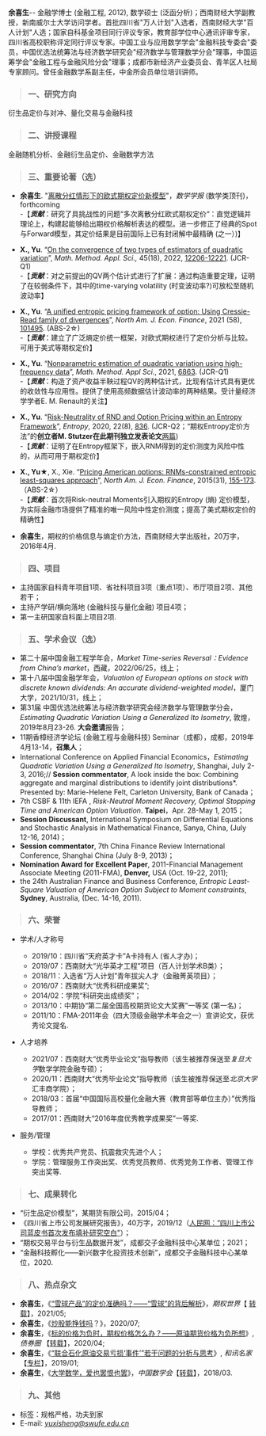 **余喜生**-- 金融学博士 (金融工程, 2012), 数学硕士 (泛函分析)；西南财经大学副教授，新南威尔士大学访问学者。首批四川省"万人计划"入选者，西南财经大学"百人计划"人选；国家自科基金项目同行评议专家，教育部学位中心通讯评审专家，四川省高校职称评定同行评议专家。中国工业与应用数学学会"金融科技专委会"委员，中国优选法统筹法与经济数学研究会"经济数学与管理数学分会"理事，中国运筹学会"金融工程与金融风险分会"理事；成都市新经济产业委员会、青羊区人社局专家顾问。曾任金融数学系副主任，中金所会员单位培训讲师。
    

> ### 一、研究方向

衍生品定价与对冲、量化交易与金融科技
    

> ### 二、讲授课程

 金融随机分析、金融衍生品定价、金融数学方法
    

> ### 三、重要论著（选）

- **余喜生**. "[离散分红情形下的欧式期权定价新模型](https://github.com/xishengyu/Dr.Yu/blob/main/OptionPricing_DiscreteDividend.pdf)"，*数学学报* (数学类顶刊)，forthcoming    
  -【***贡献***：研究了具挑战性的问题“多次离散分红欧式期权定价“：直觉逻辑并理论上，构建起能够给出期权价格解析表达的模型。进一步修正了经典的Spot与Forward模型，其定价结果是目前国际上已有封闭解中最精确 (之一）)】 

- **X., Yu**. “[On the convergence of two types of estimators of quadratic variation](https://www.researchgate.net/publication/344771552_On_the_convergence_of_two_types_of_estimators_of_quadratic_variation)”, *Math. Method. Appl. Sci.,* 45(18), 2022, [12206-12221](https://doi.org/10.1002/mma.8007). (JCR-Q1)  
  -【***贡献***：对之前提出的QV两个估计式进行了扩展：通过构造重要定理，证明了在较弱条件下，其中的time-varying volatility (时变波动率?)可放松至随机波动率】

- **X., Yu**. “[A unified entropic pricing framework of option: Using Cressie-Read family of divergences](https://www.researchgate.net/publication/352493790_A_Unified_Entropic_Pricing_Framework_of_Option_Using_Cressie-Read_Family_of_Divergences?_sg%5B0%5D=f5WJL6XISc8VYsRoLBiurV3KAHfQHUhlP_zVXY4PjaaH5gghGyj5Kv3wW665KVtSb7YnDm4aYRdCs6JLW0Pd3wwXQdNuSlMuIbVVHWL8.TGf4PzwLj2QqbBaJuEhlIZKD-_qMESEfE8WqtM85lHChGGe9O-jWTsteiWfQpMdvNxONWOZrkUaYRQT0GtPuhw)”, *North Am. J. Econ. Finance*, 2021 (58), [101495](https://doi.org/10.1016/j.najef.2021.101495). (ABS-2☆)   
  -【***贡献***：建立了广泛熵定价统一框架，对欧式期权进行了定价分析与比较。可用于美式等期权定价】

- **X., Yu**. “[Nonparametric estimation of quadratic variation using high-frequency data](https://www.researchgate.net/publication/344224871_Nonparametric_estimation_of_quadratic_variation_using_high-frequency_data)”, *Math. Method. Appl Sci.*, 2021, [6863](https://onlinelibrary.wiley.com/doi/10.1002/mma.6863). (JCR-Q1)    
  -【***贡献***：构造了资产收益半鞅过程QV的两种估计式，比现有估计式具有更优的收敛性与应用性。提供了使用高频数据估计波动率的两种结果。受计量经济学学者E. M. Renault的关注】 

- **X., Yu**. “[Risk-Neutrality of RND and Option Pricing within an Entropy Framework](https://www.researchgate.net/publication/343331402_Risk-Neutrality_of_RND_and_Option_Pricing_within_an_Entropy_Framework?_sg%5B0%5D=hogg-oTpvJ5V58EMYtM8UeQgMSHtYPJ7e2wZKoaa6g5QZtaJDaEl4Jq6rfi9kiEIFWC3gN5TBiyGztyJn8MmgDpeEFPf3_aeixsjIkN1.7zQQygMZkiVWleYQLPblaMKZ9LuD4PzSqYQMeJ_D2POxes7y8ETPLTyTvqsZl4Jziu0B_5OzOAW_Zkto7CMDoA)”, *Entropy*, 2020, 22(8), [836](https://www.mdpi.com/1099-4300/22/8/836).   (JCR-Q2；“期权Entropy定价方法”的**创立者M. Stutzer在此期刊独立发表论文**[两篇](https://www.mdpi.com/1099-4300/20/5/369))    
  -【***贡献***：证明了在Entropy框架下，嵌入RNM得到的定价测度为风险中性的，从而可用于期权定价】

- **X., Yu★**, X., Xie. “[Pricing American options: RNMs-constrained entropic least-squares approach](https://www.researchgate.net/publication/268693877_Pricing_American_options_RNMs-constrained_entropic_least-squares_approach)”, *North Am. J. Econ. Finance*, 2015(31), [155-173](https://www.sciencedirect.com/science/article/abs/pii/S1062940814001144?via%3Dihub). （ABS-2☆）    
  -【***贡献***：首次将Risk-neutral Moments引入期权的Entropy (熵) 定价模型，为实际金融市场提供了精准的唯一风险中性定价测度；提高了美式期权定价的精确性】

- **余喜生**，期权的价格信息与熵定价方法，西南财经大学出版社，20万字，2016年4月.

> ### 四、项目

- 主持国家自科青年项目1项、省社科项目3项（重点1项）、市厅项目2项、其他若干；  
- 主持产学研/横向落地 (金融科技与量化金融) 项目4项；  
- 第一主研国家自科面上项目2项.

> ### 五、学术会议（选）

- 第二十届中国金融工程学年会，*Market Time-series Reversal：Evidence from China’s market*，西藏，2022/06/25，线上； 
- 第十八届中国金融学年会，*Valuation of European options on stock with discrete known dividends: An accurate dividend-weighted model*，厦门大学，2021/10/31，线上；  
- 第31届 中国优选法统筹法与经济数学研究会经济数学与管理数学分会，*Estimating Quadratic Variation Using a Generalized Ito Isometry*, 敦煌，2019年8月23-26. **大会邀请**报告；  
- 11期香樟经济学论坛 (金融工程与金融科技) Seminar（成都），成都，2019年4月13-14，**召集人**；  
- International Conference on Applied Financial Economics，*Estimating Quadratic Variation Using a Generalized Ito Isometry*, Shanghai, July 2-3, 2016;// **Session commentator**, A look inside the box: Combining aggregate and marginal distributions to identify joint distributions*. Presented by: Marie-Helene Felt, Carleton University, Bank of Canada；  
- 7th CSBF & 11th IEFA , *Risk-Neutral Moment Recovery, Optimal Stopping Time and American Option Valuation*. **Taipei**，Apr. 28-May 1, 2015；  
- **Session Discussant**, International Symposium on Differential Equations and Stochastic Analysis in Mathematical Finance, Sanya, China, (July 12-16, 2014)；  
- **Session commentator**, 7th China Finance Review International Conference, Shanghai China (July 8-9, 2013)；  
- **Nomination Award for Excellent Paper**, 2011-Financial Management Associate Meeting (2011-FMA), **Denver,** USA (Oct. 19-22, 2011);   
- the 24th Australian Finance and Business Conference, *Entropic Least-Square Valuation of American Option Subject to Moment constraints*, **Sydney**, Australia, (Dec. 14-16, 2011).

> ### 六、荣誉

- 学术/人才称号
  - 2019/10：四川省“天府英才卡”A卡持有人 (省人才办)；
  - 2019/07：西南财大“光华英才工程”项目（百人计划学术B类）；
  - 2018/11：入选省“万人计划”青年拔尖人才（金融菁英项目）；
  - 2016/07：西南财大“优秀科研成果奖”;
  - 2014/02：学院“科研突出成绩奖”；
  - 2013/10：中期协“第二届全国高校期货论文大奖赛”一等奖 (第一名)；
  - 2011/10：FMA-2011年会（四大顶级金融学术年会之一）宣讲论文，获优秀论文提名.

- 人才培养
  - 2021/07：西南财大“优秀毕业论文”指导教师（该生被推荐保送至*复旦大学*数学学院金融专硕）；
  - 2020/11：西南财大“优秀毕业论文”指导教师（该生被推荐保送至*北京大学*汇丰商学院）；
  - 2018/03：首届“中国国际高校量化金融大赛（教育部等单位主办）”优秀指导教师；
  - 2017/01：西南财大“2016年度优秀教学成果奖”一等奖.

- 服务/管理
  - 学校：优秀共产党员、抗震救灾先进个人；
  - 学院：管理服务工作突出奖、优秀党员教师、优秀党务工作者、管理工作突出奖等.  

> ### 七、成果转化

- “衍生品定价模型”，某期货有限公司，2015/04；  
- 《四川省上市公司发展研究报告》，40万字，2019/12（[人民网：“四川上市公司蓝皮书首次发布填补研究空白"](http://k.sina.com.cn/article_6456450127_180d59c4f02000rzv7.html”)）；  
- “期权交易平台与衍生品数据开发”，成都交子金融科技中心某单位；2021；
- “金融科技孵化——新兴数字化投资技术创新”，成都交子金融科技中心某单位，2020.

> ### 八、热点杂文

- **余喜生**，《[“雪球产品”的定价准确吗？——“雪球”的背后解析](https://mp.weixin.qq.com/s?__biz=MzUzNjUxNTE4NA==&mid=2247484093&idx=1&sn=df8fc125026035fb4817368cc392c9b1&chksm=faf445a2cd83ccb4a1f217d2fa44e67d971b0b23e1d515111242f1dd092c3896a2e47c763c21&token=641027228&lang=zh_CN#rd)》，*期权世界*【 [转载](https://mp.weixin.qq.com/s?__biz=MzA4MTMyNjIyNw==&amp;mid=2650935834&amp;idx=1&amp;sn=c16f00c84cdc0d4c25c5bb6dbc4893f9&token=641027228&lang=zh_CN#rd)】，2021/05;
- **余喜生**，《[炒股能挣钱吗](https://mp.weixin.qq.com/s?__biz=MzUzNjUxNTE4NA==&mid=2247484071&idx=1&sn=d3c367c56b38f0f4460bc3e24f8e2aef&chksm=faf445b8cd83ccae9d3e63aa661deae91e7ea325628d6749aec78e7ecf8d68eb00e898650675&token=1350031870&lang=zh_CN#rd)？》，2020/07;
- **余喜生**，《[标的价格为负时，期权价格怎么办？——原油期货价格为负所想](https://mp.weixin.qq.com/s?__biz=MzUzNjUxNTE4NA==&mid=2247484058&idx=1&sn=dacd17d754903df4da6d4fd41121098b&chksm=faf44585cd83cc93dd4f32cd55d90c0a2532574dbae558ea14fcd8a4b1da1b8b346057595c66&token=641027228&lang=zh_CN#rd)》, *债券圈*  【[转载](https://mp.weixin.qq.com/s?__biz=MjM5MzUxMjc4Mg==&amp;mid=2649702308&amp;idx=3&amp;sn=5da96d23be60dc112c59ad72d2511466&token=646806806&lang=zh_CN#rd)】，2020/04;  
- **余喜生**，《[“联合石化原油交易亏损‘事件’”若干问题的分析与思考](https://mp.weixin.qq.com/s?__biz=MzUzNjUxNTE4NA==&mid=2247483998&idx=1&sn=89c174d8eb5229bd24e1f52fd86beb40&chksm=faf44541cd83cc579782cadaea6e2eedd1d45822e72e59489674ee81c6189fb8514455d359a0&token=641027228&lang=zh_CN#rd)》, *和讯名家*【[专栏](http://options.hexun.com/2019-01-02/195740909.html)】，2019/01;  
- **余喜生**，《[大学数学，爱也罢恨也罢](https://mp.weixin.qq.com/s?__biz=MzUzNjUxNTE4NA==&mid=2247483921&idx=1&sn=719928ebf1d5dedaa4fd02986b8159cc&chksm=faf4450ecd83cc18690b91b8b84c93be923594fcca917352eb750c783e5f5d14726d7162bd11&token=641027228&lang=zh_CN#rd)》，*中国数学会*【[转载](https://mp.weixin.qq.com/s?__biz=MzIxNTk0MzMwOQ==&amp;mid=2247485924&amp;idx=1&amp;sn=56657a88228499285ae2bfcab6a7f14d&token=641027228&lang=zh_CN#rd)】，2018/03.

> ### 九、其他

- 标签：规格严格，功夫到家
- E-mail: *<u>yuxisheng@swufe.edu.cn</u>*
